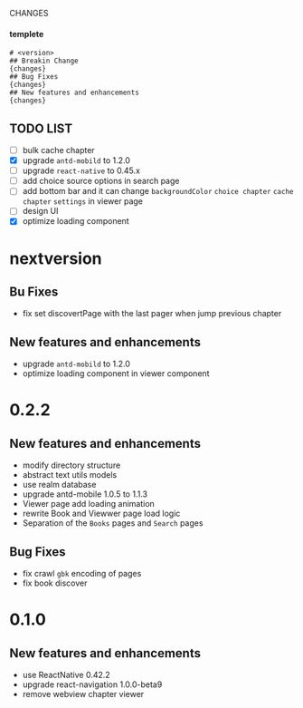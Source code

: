 CHANGES

#### templete
```
# <version>
## Breakin Change
{changes}
## Bug Fixes
{changes}
## New features and enhancements
{changes}
```

## TODO LIST
- [ ] bulk cache chapter
- [x] upgrade `antd-mobild` to 1.2.0
- [ ] upgrade `react-native` to 0.45.x
- [ ] add choice source options in search page
- [ ] add bottom bar and it can change `backgroundColor` `choice chapter` `cache chapter` `settings` in viewer page
- [ ] design UI
- [x] optimize loading component

# nextversion
## Bu Fixes
- fix set discovertPage with the last pager when jump previous chapter
## New features and enhancements
- upgrade `antd-mobild` to 1.2.0
- optimize loading component in viewer component

# 0.2.2
## New features and enhancements
- modify directory structure
- abstract text utils models
- use realm database
- upgrade antd-mobile 1.0.5 to 1.1.3
- Viewer page add loading animation
- rewrite Book and Viewwer page load logic
- Separation of the `Books` pages and `Search` pages

## Bug Fixes
- fix crawl `gbk` encoding of pages
- fix book discover

# 0.1.0
## New features and enhancements
- use ReactNative 0.42.2
- upgrade react-navigation 1.0.0-beta9
- remove webview chapter viewer
